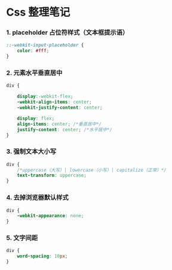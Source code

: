 ﻿# Css 整理笔记  
### 1. placeholder 占位符样式（文本框提示语）
```css
::-webkit-input-placeholder {
    color: #fff;
}
```
### 2. 元素水平垂直居中
```css
div {

    display:-webkit-flex;
    -webkit-align-items: center;
    -webkit-justify-content: center;

    display: flex;
    align-items: center; /*垂直居中*/
    justify-content: center; /*水平居中*/
}
```
### 3. 强制文本大小写
```css
div {
    /*uppercase（大写）| lowercase（小写）| capitalize（正常）*/
    text-transform: uppercase; 
}
```

### 4. 去掉浏览器默认样式
```css
div {
    -webkit-appearance: none;
}
```

### 5. 文字间距
```css
div {
    word-spacing: 10px;
}
```
